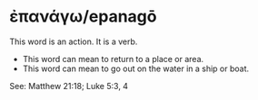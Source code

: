 # ἐπανάγω/epanagō
This word is an action. It is a verb.

* This word can mean to return to a place or area.
* This word can mean to go out on the water in a ship or boat.

See: Matthew 21:18; Luke 5:3, 4
